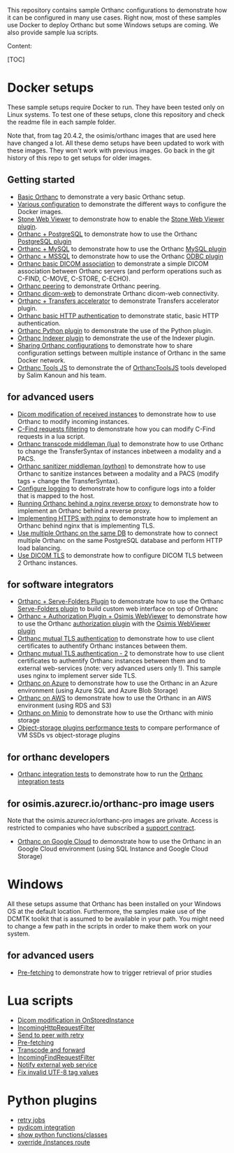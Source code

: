 This repository contains sample Orthanc configurations to demonstrate how it can be configured in many use cases.  Right now, most of these samples use Docker to deploy Orthanc but some Windows setups are coming.
We also provide sample lua scripts.

Content:

[TOC]


# Docker setups

These sample setups require Docker to run.  They have been tested only on Linux systems.  To test one of these setups, clone this repository and check the readme file in each sample folder.

Note that, from tag 20.4.2, the osimis/orthanc images that are used here have changed a lot.  All these demo setups have been updated to work with these images.  They
won't work with previous images.  Go back in the git history of this repo to get setups for older images.

## Getting started
- [Basic Orthanc](docker/basic) to demonstrate a very basic Orthanc setup.
- [Various configuration](docker/all-usages) to demonstrate the different ways to configure the Docker images.
- [Stone Web Viewer](docker/stone-viewer) to demonstrate how to enable the [Stone Web Viewer plugin](https://book.orthanc-server.com/plugins/stone-webviewer.html).
- [Orthanc + PostgreSQL](docker/postgresql) to demonstrate how to use the Orthanc [PostgreSQL plugin](https://book.orthanc-server.com/plugins/postgresql.html)
- [Orthanc + MySQL](docker/mysql) to demonstrate how to use the Orthanc [MySQL plugin](https://book.orthanc-server.com/plugins/mysql.html)
- [Orthanc + MSSQL](docker/mssql) to demonstrate how to use the Orthanc [ODBC plugin](https://book.orthanc-server.com/plugins/odbc.html)
- [Orthanc basic DICOM association](docker/dicom-association) to demonstrate a simple DICOM association between Orthanc servers (and perform operations such as C-FIND, C-MOVE, C-STORE, C-ECHO).
- [Orthanc peering](docker/peering) to demonstrate Orthanc peering.
- [Orthanc dicom-web](docker/dicom-web) to demonstrate Orthanc dicom-web connectivity.
- [Orthanc + Transfers accelerator](docker/transfers-accelerator) to demonstrate Transfers accelerator plugin.
- [Orthanc basic HTTP authentication](docker/basic-authentication) to demonstrate static, basic HTTP authentication.
- [Orthanc Python plugin](docker/python) to demonstrate the use of the Python plugin.
- [Orthanc Indexer plugin](docker/indexer) to demonstrate the use of the Indexer plugin.
- [Sharing Orthanc configurations](docker/share-docker-compose-env-file) to demonstrate how to share configuration settings between multiple instance of Orthanc in the same Docker network.
- [Orthanc Tools JS](docker/orthanc-tools-js) to demonstrate the of [OrthancToolsJS](https://github.com/salimkanoun/Orthanc-Tools-JS/) tools developed by Salim Kanoun and his team.

## for advanced users
- [Dicom modification of received instances](docker/modify-instances) to demonstrate how to use Orthanc to modify incoming instances.
- [C-Find requests filtering](docker/dicom-cfind-filter-lua) to demonstrate how you can modify C-Find requests in a lua script.
- [Orthanc transcode middleman (lua)](docker/transcode-middleman) to demonstrate how to use Orthanc to change the TransferSyntax of instances inbetween a modality and a PACS.
- [Orthanc sanitizer middleman (python)](docker/sanitize-middleman-python) to demonstrate how to use Orthanc to sanitize instances between a modality and a PACS (modify tags + change the TransferSyntax).
- [Configure logging](docker/logs) to demonstrate how to configure logs into a folder that is mapped to the host.
- [Running Orthanc behind a nginx reverse proxy](docker/nginx) to demonstrate how to implement an Orthanc behind a reverse proxy.
- [Implementing HTTPS with nginx](docker/tls-with-nginx) to demonstrate how to implement an Orthanc behind nginx that is implementing TLS.
- [Use multiple Orthanc on the same DB](docker/multiple-orthancs-on-same-db) to demonstrate how to connect multiple Orthanc on the same PostgreSQL database and perform HTTP load balancing.
- [Use DICOM TLS](docker/dicom-tls) to demonstrate how to configure DICOM TLS between 2 Orthanc instances.

## for software integrators
- [Orthanc + Serve-Folders Plugin](docker/serve-folders) to demonstrate how to use the Orthanc [Serve-Folders plugin](https://book.orthanc-server.com/plugins/serve-folders.html) to build custom web interface on top of Orthanc
- [Orthanc + Authorization Plugin + Osimis WebViewer](docker/authorization-plugin-viewer-query-args) to demonstrate how to use the Orthanc [authorization plugin](https://book.orthanc-server.com/plugins/authorization.html) with the [Osimis WebViewer plugin](https://bitbucket.org/osimis/osimis-webviewer-plugin/src/master/)
- [Orthanc mutual TLS authentication](docker/tls-mutual-auth) to demonstrate how to use client certificates to authentify Orthanc instances between them.
- [Orthanc mutual TLS authentication - 2](docker/full-tls) to demonstrate how to use client certificates to authentify Orthanc instances between them and to external web-services (note: very advanced users only !).  This sample uses nginx to implement
  server side TLS.
- [Orthanc on Azure](docker/azure) to demonstrate how to use the Orthanc in an Azure environment (using Azure SQL and Azure Blob Storage)
- [Orthanc on AWS](docker/aws) to demonstrate how to use the Orthanc in an AWS environment (using RDS and S3)
- [Orthanc on Minio](docker/minio) to demonstrate how to use the Orthanc with minio storage
- [Object-storage plugins performance tests](docker/performance-tests) to compare performance of VM SSDs vs object-storage plugins

## for orthanc developers
- [Orthanc integration tests](docker/orthanc-integration-tests) to demonstrate how to run the [Orthanc integration tests](https://bitbucket.org/sjodogne/orthanc-tests)

## for osimis.azurecr.io/orthanc-pro image users

Note that the osimis.azurecr.io/orthanc-pro images are private.  Access is restricted to companies who have subscribed a [support contract](https://www.osimis.io/en/services.html).

- [Orthanc on Google Cloud](docker/google-cloud-storage) to demonstrate how to use the Orthanc in an Google Cloud environment (using SQL Instance and Google Cloud Storage)


# Windows

All these setups assume that Orthanc has been installed on your Windows OS at the default location.
Furthermore, the samples make use of the DCMTK toolkit that is assumed to be available in your path.
You might need to change a few path in the scripts in order to make them work on your system.

## for advanced users
- [Pre-fetching](windows/prefetching) to demonstrate how to trigger retrieval of prior studies


# Lua scripts

- [Dicom modification in OnStoredInstance](docker/modify-instances/modify.lua)
- [IncomingHttpRequestFilter](lua-samples/filter-http.lua)
- [Send to peer with retry](lua-samples/send-to-peer-with-retry.lua)
- [Pre-fetching](windows/prefetching/prefetching.lua)
- [Transcode and forward](docker/transcode-middleman/orthanc-middleman/transcodeAndForward.lua)
- [IncomingFindRequestFilter](docker/dicom-cfind-filter-lua/orthanc-b/cfind-filter.lua)
- [Notify external web service](docker/full-tls/orthanc-b/notify-external-web-service.lua)
- [Fix invalid UTF-8 tag values](lua-samples/sanitizeInvalidUtf8TagValues.lua)

# Python plugins

- [retry jobs](python-samples/job-retries.py)
- [pydicom integration](docker/python/orthanc/test.py)
- [show python functions/classes](python-samples/doc.py)
- [override /instances route](python-samples/override-instances-route.py)
